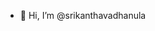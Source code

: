 - 👋 Hi, I’m @srikanthavadhanula

<!---
srikanthavadhanula/srikanthavadhanula is a ✨ special ✨ repository because its `README.md` (this file) appears on your GitHub profile.
You can click the Preview link to take a look at your changes.
--->
